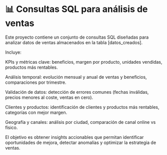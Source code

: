 # 📊 Consultas SQL para análisis de ventas

Este proyecto contiene un conjunto de consultas SQL diseñadas para analizar datos de ventas almacenados en la tabla [datos_creados].

Incluye:

KPIs y métricas clave: beneficios, margen por producto, unidades vendidas, productos más rentables.

Análisis temporal: evolución mensual y anual de ventas y beneficios, comparaciones por trimestre.

Validación de datos: detección de errores comunes (fechas inválidas, precios menores al coste, ventas en cero).

Clientes y productos: identificación de clientes y productos más rentables, categorías con mejor margen.

Geografía y canales: análisis por ciudad, comparación de canal online vs físico.

El objetivo es obtener insights accionables que permitan identificar oportunidades de mejora, detectar anomalías y optimizar la estrategia de ventas.
